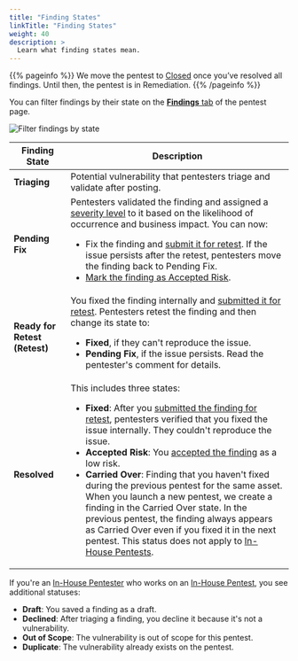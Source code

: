 ```yaml
---
title: "Finding States"
linkTitle: "Finding States"
weight: 40
description: >
  Learn what finding states mean.
---
```


{{% pageinfo %}}
We move the pentest to [Closed](/platform-deep-dive/pentests/pentest-process/pentest-states/) once you’ve resolved all findings. Until then, the pentest is in Remediation.
{{% /pageinfo %}}

You can filter findings by their state on the [**Findings** tab](/platform-deep-dive/pentests/findings/) of the pentest page.

![Filter findings by state](/deepdive/FilterFindingsbyState.png "Filter findings by state")

| Finding State | Description |
|---|---|
| **Triaging** | Potential vulnerability that pentesters triage and validate after posting.  |
| **Pending Fix** | Pentesters validated the finding and assigned a [severity level](/platform-deep-dive/pentests/findings/severity-levels/) to it based on the likelihood of occurrence and business impact. You can now:<ul><li>Fix the finding and [submit it for retest](/platform-deep-dive/pentests/findings/remediate-findings/#submit-a-finding-for-retest). If the issue persists after the retest, pentesters move the finding back to Pending Fix.</li><li>[Mark the finding as Accepted Risk](/platform-deep-dive/pentests/findings/remediate-findings/#mark-a-finding-as-accepted-risk).</li></ul> |
| **Ready for Retest (Retest)** | You fixed the finding internally and [submitted it for retest](/platform-deep-dive/pentests/findings/remediate-findings/#submit-a-finding-for-retest). Pentesters retest the finding and then change its state to:<ul><li>**Fixed**, if they can't reproduce the issue.</li><li>**Pending Fix**, if the issue persists. Read the pentester's comment for details.</li></ul> |
| **Resolved** | This includes three states:<ul><li>**Fixed**: After you [submitted the finding for retest](/platform-deep-dive/pentests/findings/remediate-findings/#submit-a-finding-for-retest), pentesters verified that you fixed the issue internally. They couldn't reproduce the issue.</li><li>**Accepted Risk**: You [accepted the finding](/platform-deep-dive/pentests/findings/remediate-findings/#mark-a-finding-as-accepted-risk) as a low risk.</li><li>**Carried Over**: Finding that you haven't fixed during the previous pentest for the same asset. When you launch a new pentest, we create a finding in the Carried Over state. In the previous pentest, the finding always appears as Carried Over even if you fixed it in the next pentest. This status does not apply to [In-House Pentests](/getting-started/glossary/#in-house-pentest).</li></ul> |

If you're an [In-House Pentester](/getting-started/glossary/#in-house-pentester) who works on an [In-House Pentest](/getting-started/glossary/#in-house-pentest), you see additional statuses:

- **Draft**: You saved a finding as a draft.
- **Declined**: After triaging a finding, you decline it because it's not a vulnerability.
- **Out of Scope**: The vulnerability is out of scope for this pentest.
- **Duplicate**: The vulnerability already exists on the pentest.
